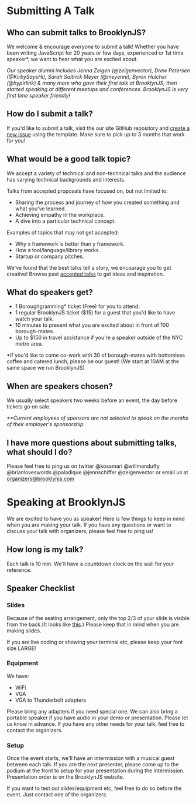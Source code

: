 # Submitting A Talk

## Who can submit talks to BrooklynJS?
We welcome & encourage _everyone_ to submit a talk!
Whether you have been writing JavaScript for 20 years or few days, experienced or 1st time speaker*, we want to hear what you are excited about.

*Our speaker alumni includes Jenna Zeigen (@zeigenvector), Drew Petersen (@KirbySaysHi), Sarah Saltrick Meyer (@meyerini), Byron Hulcher (@hypirlink) & many more who gave their first talk at BrooklynJS, then started speaking at different meetups and conferences. BrooklynJS is very first time speaker friendly!*

## How do I submit a talk?
If you'd like to submit a talk, visit the our site GitHub repository and [create a new issue](https://github.com/brooklynjs/brooklynjs.github.io/issues/new) using the template. Make sure to pick up to 3 months that work for you!

## What would be a good talk topic?
We accept a variety of technical and non-technical talks and the audience has varying technical backgrounds and interests.

Talks from accepted proposals have focused on, but not limited to:
- Sharing the process and journey of how you created something and what you've learned.
- Achieving empathy in the workplace.
- A dive into a particular technical concept.

Examples of topics that may not get accepted:
- Why x framework is better than y framework.
- How a tool/language/library works.
- Startup or company pitches.

 We've found that the best talks tell a story, we encourage you to get creative! Browse past [accepted talks](https://github.com/brooklynjs/brooklynjs.github.io/issues?q=is%3Aissue+label%3Aaccepted+is%3Aclosed) to get ideas and inspiration.

## What do speakers get?
- 1 Boroughgramming* ticket (Free) for you to attend.
- 1 regular BrooklynJS ticket ($15) for a guest that you'd like to have watch your talk.
- 10 minutes to present what you are excited about in front of 100 borough-mates.
- Up to $150 in travel assistance if you're a speaker outside of the NYC metro area.

*If you'd like to come co-work with 30 of borough-mates with bottomless coffee and catered lunch, please be our guest! (We start at 10AM at the same space we run BrooklynJS)

## When are speakers chosen?
We usually select speakers two weeks before an event, the day before tickets go on sale.

_**Current employees of sponsors are not selected to speak on the months of their employer's sponsorship._

## I have more questions about submitting talks, what should I do?
Please feel free to ping us on twitter @kosamari @willmanduffy @brianloveswords @paladique @jennschiffer @zeigenvector or email us at organizers@brooklynjs.com

# Speaking at BrooklynJS
We are excited to have you as speaker! Here is few things to keep in mind when you are making your talk. If you have any questions or want to discuss your talk with organizers, please feel free to ping us!

## How long is my talk?
Each talk is 10 min. We'll have a countdown clock on the wall for your reference.

## Speaker Checklist
### Slides
Because of the seating arrangement, only the top 2/3 of your slide is visible from the back.(It looks like [this](https://twitter.com/anthonyserious/status/545765946645020672).) Please keep that in mind when you are making slides.

If you are live coding or showing your terminal etc, please keep your font size LARGE!

### Equipment
We have:
- WiFi
- VGA
- VGA to Thunderbolt adapters

Please bring any adapters if you need special one. We can also bring a portable speaker if you have audio in your demo or presentation. Please let us know in advance. If you have any other needs for your talk, feel free to contact the organizers.

### Setup
Once the event starts, we'll have an intermission with a musical guest between each talk. If you are the next presenter, please come up to the podium at the front to setup for your presentation during the intermission. Presentation order is on the BrooklynJS website.

If you want to test out slides/equipment etc, feel free to do so before the event. Just contact one of the organizers.
